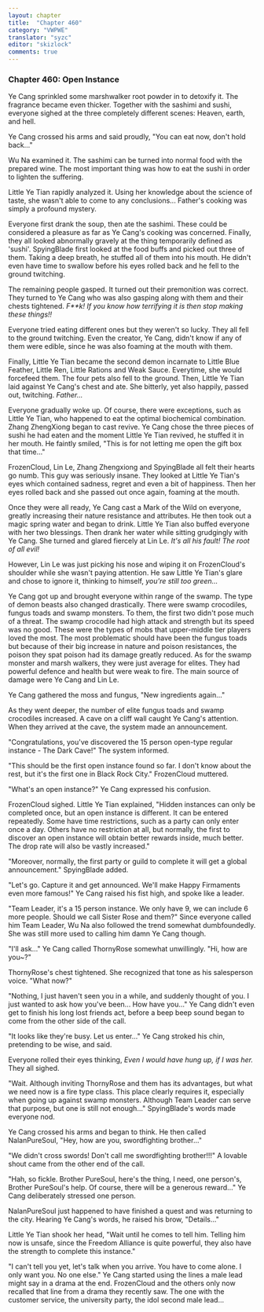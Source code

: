 ```yaml
---
layout: chapter
title:  "Chapter 460"
category: "VWPWE"
translator: "syzc"
editor: "skizlock"
comments: true
---
```


### Chapter 460: Open Instance

Ye Cang sprinkled some marshwalker root powder in to detoxify it. The fragrance became even thicker. Together with the sashimi and sushi, everyone sighed at the three completely different scenes: Heaven, earth, and hell.

Ye Cang crossed his arms and said proudly, "You can eat now, don't hold back..."

Wu Na examined it. The sashimi can be turned into normal food with the prepared wine. The most important thing was how to eat the sushi in order to lighten the suffering.

Little Ye Tian rapidly analyzed it. Using her knowledge about the science of taste, she wasn't able to come to any conclusions... Father's cooking was simply a profound mystery.

Everyone first drank the soup, then ate the sashimi. These could be considered a pleasure as far as Ye Cang's cooking was concerned. Finally, they all looked abnormally gravely at the thing temporarily defined as 'sushi'. SpyingBlade first looked at the food buffs and picked out three of them. Taking a deep breath, he stuffed all of them into his mouth. He didn't even have time to swallow before his eyes rolled back and he fell to the ground twitching.

The remaining people gasped. It turned out their premonition was correct. They turned to Ye Cang who was also gasping along with them and their chests tightened. *F\*\*k! If you know how terrifying it is then stop making these things!!*

Everyone tried eating different ones but they weren't so lucky. They all fell to the ground twitching. Even the creator, Ye Cang, didn't know if any of them were edible, since he was also foaming at the mouth with them.

Finally, Little Ye Tian became the second demon incarnate to Little Blue Feather, Little Ren, Little Rations and Weak Sauce. Everytime, she would forcefeed them. The four pets also fell to the ground. Then, Little Ye Tian laid against Ye Cang's chest and ate. She bitterly, yet also happily, passed out, twitching. *Father...*

Everyone gradually woke up. Of course, there were exceptions, such as Little Ye Tian, who happened to eat the optimal biochemical combination. Zhang ZhengXiong began to cast revive. Ye Cang chose the three pieces of sushi he had eaten and the moment Little Ye Tian revived, he stuffed it in her mouth. He faintly smiled, "This is for not letting me open the gift box that time..."

FrozenCloud, Lin Le, Zhang Zhengxiong and SpyingBlade all felt their hearts go numb. This guy was seriously insane. They looked at Little Ye Tian's eyes which contained sadness, regret and even a bit of happiness. Then her eyes rolled back and she passed out once again, foaming at the mouth.

Once they were all ready, Ye Cang cast a Mark of the Wild on everyone, greatly increasing their nature resistance and attributes. He then took out a magic spring water and began to drink. Little Ye Tian also buffed everyone with her two blessings. Then drank her water while sitting grudgingly with Ye Cang. She turned and glared fiercely at Lin Le. *It's all his fault! The root of all evil!*

However, Lin Le was just picking his nose and wiping it on FrozenCloud's shoulder while she wasn't paying attention. He saw Little Ye Tian's glare and chose to ignore it, thinking to himself, *you're still too green...*

Ye Cang got up and brought everyone within range of the swamp. The type of demon beasts also changed drastically. There were swamp crocodiles, fungus toads and swamp monsters. To them, the first two didn't pose much of a threat. The swamp crocodile had high attack and strength but its speed was no good. These were the types of mobs that upper-middle tier players loved the most. The most problematic should have been the fungus toads but because of their big increase in nature and poison resistances, the poison they spat poison had its damage greatly reduced. As for the swamp monster and marsh walkers, they were just average for elites. They had powerful defence and health but were weak to fire. The main source of damage were Ye Cang and Lin Le.

Ye Cang gathered the moss and fungus, "New ingredients again..."

As they went deeper, the number of elite fungus toads and swamp crocodiles increased. A cave on a cliff wall caught Ye Cang's attention. When they arrived at the cave, the system made an announcement.

"Congratulations, you've discovered the 15 person open-type regular instance - The Dark Cave!" The system informed.

"This should be the first open instance found so far. I don't know about the rest, but it's the first one in Black Rock City." FrozenCloud muttered.

"What's an open instance?" Ye Cang expressed his confusion.

FrozenCloud sighed. Little Ye Tian explained, "Hidden instances can only be completed once, but an open instance is different. It can be entered repeatedly. Some have time restrictions, such as a party can only enter once a day. Others have no restriction at all, but normally, the first to discover an open instance will obtain better rewards inside, much better. The drop rate will also be vastly increased."

"Moreover, normally, the first party or guild to complete it will get a global announcement." SpyingBlade added.

"Let's go. Capture it and get announced. We'll make Happy Firmaments even more famous!" Ye Cang raised his fist high, and spoke like a leader.

"Team Leader, it's a 15 person instance. We only have 9, we can include 6 more people. Should we call Sister Rose and them?" Since everyone called him Team Leader, Wu Na also followed the trend somewhat dumbfoundedly. She was still more used to calling him damn Ye Cang though.   

"I'll ask..." Ye Cang called ThornyRose somewhat unwillingly. "Hi, how are you~?"

ThornyRose's chest tightened. She recognized that tone as his salesperson voice. "What now?"

"Nothing, I just haven't seen you in a while, and suddenly thought of you. I just wanted to ask how you've been... How have you..." Ye Cang didn't even get to finish his long lost friends act, before a beep beep sound began to come from the other side of the call.

"It looks like they're busy. Let us enter..." Ye Cang stroked his chin, pretending to be wise, and said.

Everyone rolled their eyes thinking, *Even I would have hung up, if I was her.* They all sighed.

"Wait. Although inviting ThornyRose and them has its advantages, but what we need now is a fire type class. This place clearly requires it, especially when going up against swamp monsters. Although Team Leader can serve that purpose, but one is still not enough..." SpyingBlade's words made everyone nod. 

Ye Cang crossed his arms and began to think. He then called NalanPureSoul, "Hey, how are you, swordfighting brother..."

"We didn't cross swords! Don't call me swordfighting brother!!!" A lovable shout came from the other end of the call.

"Hah, so fickle. Brother PureSoul, here's the thing, I need, one person's, Brother PureSoul's help. Of course, there will be a generous reward..." Ye Cang deliberately stressed one person.

NalanPureSoul just happened to have finished a quest and was returning to the city. Hearing Ye Cang's words, he raised his brow, "Details..."

Little Ye Tian shook her head, "Wait until he comes to tell him. Telling him now is unsafe, since the Freedom Alliance is quite powerful, they also have the strength to complete this instance."

"I can't tell you yet, let's talk when you arrive. You have to come alone. I only want you. No one else." Ye Cang started using the lines a male lead might say in a drama at the end. FrozenCloud and the others only now recalled that line from a drama they recently saw. The one with the customer service, the university party, the idol second male lead...
